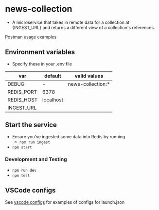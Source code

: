 # news-collection

- A microservice that takes in remote data for a collection at {INGEST_URL} and returns a different view of a collection's references.

[Postman usage examples](https://documenter.getpostman.com/view/1592722/T1LPDmyz?version=latest)

## Environment variables
- Specify these in your .env file

var             | default   | valid values
--------------- | -------   | ------------
DEBUG           |  -        | news-collection:*
REDIS_PORT      | 6378      | 
REDIS_HOST      | localhost |
INGEST_URL      |           |

## Start the service
- Ensure you've ingested some data into Redis by running
	- `npm run ingest`
- `npm start`

### Development and Testing
- `npm run dev`
- `npm test`

## VSCode configs
See [vscode configs]('vscodeconfigs.md') for examples of configs for launch.json
